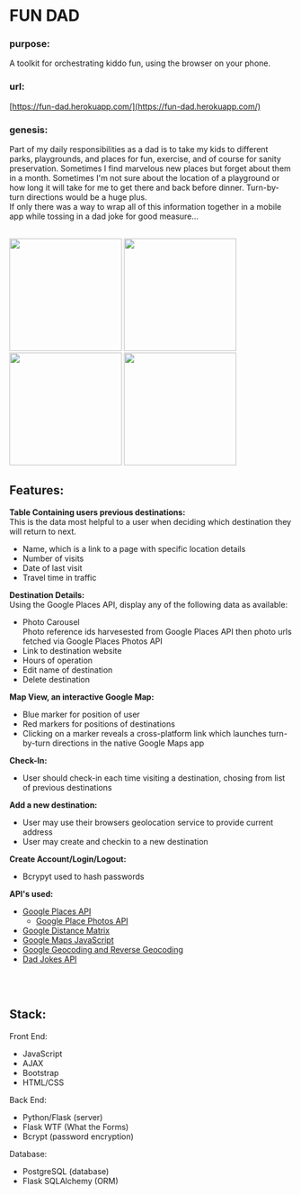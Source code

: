 # FUN DAD

### purpose: 
A toolkit for orchestrating kiddo fun, using the browser on your phone.
### url: 
[https://fun-dad.herokuapp.com/](https://fun-dad.herokuapp.com/)
### genesis:
Part of my daily responsibilities as a dad is to take my kids to different parks, playgrounds, and places for fun, exercise, and of course for sanity preservation. 
Sometimes I find marvelous new places but forget about them in a month. Sometimes I'm not sure about the location of a playground or how long it will take for me to get there and back before dinner.
Turn-by-turn directions would be a huge plus. 
<br>If only there was a way to wrap all of this information together in a mobile app while tossing in a dad joke for good measure...
<br>
<br>

<img src="static/mdGifs/list-map.gif" width="200">
<img src="static/mdGifs/destination.gif" width="200">
<img src="static/mdGifs/gmaps-launch.gif" width="200">
<img src="static/mdGifs/checkin.gif" width="200">

## Features:
**Table Containing users previous destinations:** <br> 
This is the data most helpful to a user when deciding which destination they will return to next.
- Name, which is a link to a page with specific location details
- Number of visits
- Date of last visit
- Travel time in traffic

**Destination Details:**  
Using the Google Places API, display any of the following data as available:
- Photo Carousel  
    Photo reference ids harvesested from Google Places API then photo urls fetched via Google Places Photos API
- Link to destination website
- Hours of operation
- Edit name of destination
- Delete destination

**Map View, an interactive Google Map:**
- Blue marker for position of user
- Red markers for positions of destinations
- Clicking on a marker reveals a cross-platform link which launches turn-by-turn directions in the native Google Maps app

**Check-In:**
- User should check-in each time visiting a destination, chosing from list of previous destinations

**Add a new destination:**
- User may use their browsers geolocation service to provide current address
- User may create and checkin to a new destination

**Create Account/Login/Logout:**
- Bcrypyt used to hash passwords


**API's used:**
- [Google Places API](https://developers.google.com/places/web-service/details)
    - [Google Place Photos API](https://developers.google.com/places/web-service/photos)
- [Google Distance Matrix](https://developers.google.com/maps/documentation/distance-matrix/overview)
- [Google Maps JavaScript](https://developers.google.com/maps/documentation/javascript/overview)
- [Google Geocoding and Reverse Geocoding](https://developers.google.com/maps/documentation/geocoding/overview)
- [Dad Jokes API](https://rapidapi.com/KegenGuyll/api/dad-jokes)
<br>
<br>

## Stack:
Front End:
- JavaScript
- AJAX
- Bootstrap
- HTML/CSS

Back End:
- Python/Flask (server)
- Flask WTF (What the Forms)
- Bcrypt (password encryption)

Database:
- PostgreSQL (database)
- Flask SQLAlchemy (ORM)
